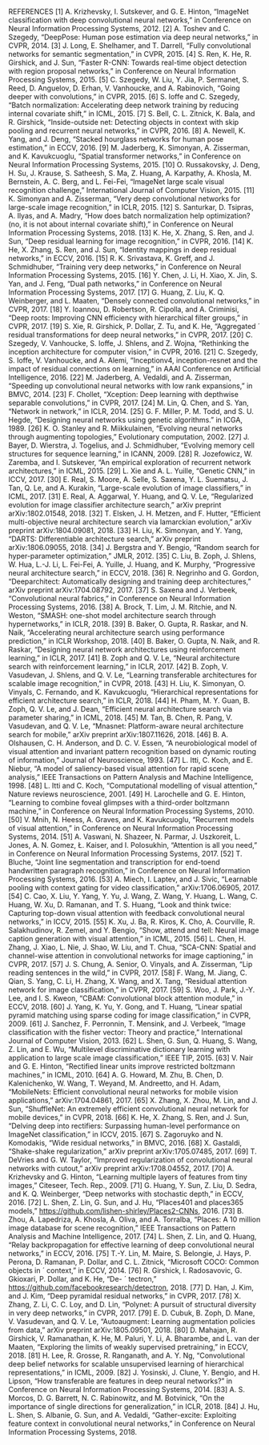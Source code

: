 REFERENCES
[1] A. Krizhevsky, I. Sutskever, and G. E. Hinton, “ImageNet classification with deep convolutional neural networks,” in Conference on Neural Information Processing Systems, 2012.
[2] A. Toshev and C. Szegedy, “DeepPose: Human pose estimation via deep neural networks,” in CVPR, 2014.
[3] J. Long, E. Shelhamer, and T. Darrell, “Fully convolutional networks for semantic segmentation,” in CVPR, 2015.
[4] S. Ren, K. He, R. Girshick, and J. Sun, “Faster R-CNN: Towards real-time object detection with region proposal networks,” in Conference on Neural Information Processing Systems, 2015.
[5] C. Szegedy, W. Liu, Y. Jia, P. Sermanet, S. Reed, D. Anguelov, D. Erhan, V. Vanhoucke, and A. Rabinovich, “Going deeper with convolutions,” in CVPR, 2015.
[6] S. Ioffe and C. Szegedy, “Batch normalization: Accelerating deep network training by reducing internal covariate shift,” in ICML, 2015.
[7] S. Bell, C. L. Zitnick, K. Bala, and R. Girshick, “Inside-outside net: Detecting objects in context with skip pooling and recurrent neural networks,” in CVPR, 2016.
[8] A. Newell, K. Yang, and J. Deng, “Stacked hourglass networks for human pose estimation,” in ECCV, 2016.
[9] M. Jaderberg, K. Simonyan, A. Zisserman, and K. Kavukcuoglu, “Spatial transformer networks,” in Conference on Neural Information Processing Systems, 2015.
[10] O. Russakovsky, J. Deng, H. Su, J. Krause, S. Satheesh, S. Ma, Z. Huang, A. Karpathy, A. Khosla, M. Bernstein, A. C. Berg, and L. Fei-Fei, “ImageNet large scale visual recognition challenge,” International Journal of Computer Vision, 2015.
[11] K. Simonyan and A. Zisserman, “Very deep convolutional networks for large-scale image recognition,” in ICLR, 2015.
[12] S. Santurkar, D. Tsipras, A. Ilyas, and A. Madry, “How does batch normalization help optimization? (no, it is not about internal covariate shift),” in Conference on Neural Information Processing Systems, 2018.
[13] K. He, X. Zhang, S. Ren, and J. Sun, “Deep residual learning for image recognition,” in CVPR, 2016.
[14] K. He, X. Zhang, S. Ren, and J. Sun, “Identity mappings in deep residual networks,” in ECCV, 2016.
[15] R. K. Srivastava, K. Greff, and J. Schmidhuber, “Training very deep networks,” in Conference on Neural Information Processing Systems, 2015.
[16] Y. Chen, J. Li, H. Xiao, X. Jin, S. Yan, and J. Feng, “Dual path networks,” in Conference on Neural Information Processing Systems, 2017.
[17] G. Huang, Z. Liu, K. Q. Weinberger, and L. Maaten, “Densely connected convolutional networks,” in CVPR, 2017.
[18] Y. Ioannou, D. Robertson, R. Cipolla, and A. Criminisi, “Deep roots: Improving CNN efficiency with hierarchical filter groups,” in CVPR, 2017.
[19] S. Xie, R. Girshick, P. Dollar, Z. Tu, and K. He, “Aggregated ´ residual transformations for deep neural networks,” in CVPR, 2017.
[20] C. Szegedy, V. Vanhoucke, S. Ioffe, J. Shlens, and Z. Wojna, “Rethinking the inception architecture for computer vision,” in CVPR, 2016.
[21] C. Szegedy, S. Ioffe, V. Vanhoucke, and A. Alemi, “Inceptionv4, inception-resnet and the impact of residual connections on learning,” in AAAI Conference on Artificial Intelligence, 2016.
[22] M. Jaderberg, A. Vedaldi, and A. Zisserman, “Speeding up convolutional neural networks with low rank expansions,” in BMVC, 2014.
[23] F. Chollet, “Xception: Deep learning with depthwise separable convolutions,” in CVPR, 2017.
[24] M. Lin, Q. Chen, and S. Yan, “Network in network,” in ICLR, 2014.
[25] G. F. Miller, P. M. Todd, and S. U. Hegde, “Designing neural networks using genetic algorithms.” in ICGA, 1989.
[26] K. O. Stanley and R. Miikkulainen, “Evolving neural networks through augmenting topologies,” Evolutionary computation, 2002.
[27] J. Bayer, D. Wierstra, J. Togelius, and J. Schmidhuber, “Evolving memory cell structures for sequence learning,” in ICANN, 2009.
[28] R. Jozefowicz, W. Zaremba, and I. Sutskever, “An empirical exploration of recurrent network architectures,” in ICML, 2015.
[29] L. Xie and A. L. Yuille, “Genetic CNN,” in ICCV, 2017.
[30] E. Real, S. Moore, A. Selle, S. Saxena, Y. L. Suematsu, J. Tan, Q. Le, and A. Kurakin, “Large-scale evolution of image classifiers,” in ICML, 2017.
[31] E. Real, A. Aggarwal, Y. Huang, and Q. V. Le, “Regularized evolution for image classifier architecture search,” arXiv preprint arXiv:1802.01548, 2018.
[32] T. Elsken, J. H. Metzen, and F. Hutter, “Efficient multi-objective neural architecture search via lamarckian evolution,” arXiv preprint arXiv:1804.09081, 2018.
[33] H. Liu, K. Simonyan, and Y. Yang, “DARTS: Differentiable architecture search,” arXiv preprint arXiv:1806.09055, 2018.
[34] J. Bergstra and Y. Bengio, “Random search for hyper-parameter optimization,” JMLR, 2012.
[35] C. Liu, B. Zoph, J. Shlens, W. Hua, L.-J. Li, L. Fei-Fei, A. Yuille, J. Huang, and K. Murphy, “Progressive neural architecture search,” in ECCV, 2018.
[36] R. Negrinho and G. Gordon, “Deeparchitect: Automatically designing and training deep architectures,” arXiv preprint arXiv:1704.08792, 2017.
[37] S. Saxena and J. Verbeek, “Convolutional neural fabrics,” in Conference on Neural Information Processing Systems, 2016.
[38] A. Brock, T. Lim, J. M. Ritchie, and N. Weston, “SMASH: one-shot model architecture search through hypernetworks,” in ICLR, 2018.
[39] B. Baker, O. Gupta, R. Raskar, and N. Naik, “Accelerating neural architecture search using performance prediction,” in ICLR Workshop, 2018.
[40] B. Baker, O. Gupta, N. Naik, and R. Raskar, “Designing neural network architectures using reinforcement learning,” in ICLR, 2017.
[41] B. Zoph and Q. V. Le, “Neural architecture search with reinforcement learning,” in ICLR, 2017.
[42] B. Zoph, V. Vasudevan, J. Shlens, and Q. V. Le, “Learning transferable architectures for scalable image recognition,” in CVPR, 2018.
[43] H. Liu, K. Simonyan, O. Vinyals, C. Fernando, and K. Kavukcuoglu, “Hierarchical representations for efficient architecture search,” in ICLR, 2018.
[44] H. Pham, M. Y. Guan, B. Zoph, Q. V. Le, and J. Dean, “Efficient neural architecture search via parameter sharing,” in ICML, 2018.
[45] M. Tan, B. Chen, R. Pang, V. Vasudevan, and Q. V. Le, “Mnasnet: Platform-aware neural architecture search for mobile,” arXiv preprint arXiv:1807.11626, 2018.
[46] B. A. Olshausen, C. H. Anderson, and D. C. V. Essen, “A neurobiological model of visual attention and invariant pattern recognition based on dynamic routing of information,” Journal of Neuroscience, 1993.
[47] L. Itti, C. Koch, and E. Niebur, “A model of saliency-based visual attention for rapid scene analysis,” IEEE Transactions on Pattern Analysis and Machine Intelligence, 1998.
[48] L. Itti and C. Koch, “Computational modelling of visual attention,” Nature reviews neuroscience, 2001.
[49] H. Larochelle and G. E. Hinton, “Learning to combine foveal glimpses with a third-order boltzmann machine,” in Conference on Neural Information Processing Systems, 2010.
[50] V. Mnih, N. Heess, A. Graves, and K. Kavukcuoglu, “Recurrent models of visual attention,” in Conference on Neural Information Processing Systems, 2014.
[51] A. Vaswani, N. Shazeer, N. Parmar, J. Uszkoreit, L. Jones, A. N. Gomez, Ł. Kaiser, and I. Polosukhin, “Attention is all you need,” in Conference on Neural Information Processing Systems, 2017.
[52] T. Bluche, “Joint line segmentation and transcription for end-toend handwritten paragraph recognition,” in Conference on Neural Information Processing Systems, 2016.
[53] A. Miech, I. Laptev, and J. Sivic, “Learnable pooling with context gating for video classification,” arXiv:1706.06905, 2017.
[54] C. Cao, X. Liu, Y. Yang, Y. Yu, J. Wang, Z. Wang, Y. Huang, L. Wang, C. Huang, W. Xu, D. Ramanan, and T. S. Huang, “Look and think twice: Capturing top-down visual attention with feedback convolutional neural networks,” in ICCV, 2015.
[55] K. Xu, J. Ba, R. Kiros, K. Cho, A. Courville, R. Salakhudinov, R. Zemel, and Y. Bengio, “Show, attend and tell: Neural image caption generation with visual attention,” in ICML, 2015.
[56] L. Chen, H. Zhang, J. Xiao, L. Nie, J. Shao, W. Liu, and T. Chua, “SCA-CNN: Spatial and channel-wise attention in convolutional networks for image captioning,” in CVPR, 2017.
[57] J. S. Chung, A. Senior, O. Vinyals, and A. Zisserman, “Lip reading sentences in the wild,” in CVPR, 2017.
[58] F. Wang, M. Jiang, C. Qian, S. Yang, C. Li, H. Zhang, X. Wang, and X. Tang, “Residual attention network for image classification,” in CVPR, 2017.
[59] S. Woo, J. Park, J.-Y. Lee, and I. S. Kweon, “CBAM: Convolutional block attention module,” in ECCV, 2018.
[60] J. Yang, K. Yu, Y. Gong, and T. Huang, “Linear spatial pyramid matching using sparse coding for image classification,” in CVPR, 2009.
[61] J. Sanchez, F. Perronnin, T. Mensink, and J. Verbeek, “Image classification with the fisher vector: Theory and practice,” International Journal of Computer Vision, 2013.
[62] L. Shen, G. Sun, Q. Huang, S. Wang, Z. Lin, and E. Wu, “Multilevel discriminative dictionary learning with application to large scale image classification,” IEEE TIP, 2015.
[63] V. Nair and G. E. Hinton, “Rectified linear units improve restricted boltzmann machines,” in ICML, 2010.
[64] A. G. Howard, M. Zhu, B. Chen, D. Kalenichenko, W. Wang, T. Weyand, M. Andreetto, and H. Adam, “MobileNets: Efficient convolutional neural networks for mobile vision applications,” arXiv:1704.04861, 2017.
[65] X. Zhang, X. Zhou, M. Lin, and J. Sun, “ShuffleNet: An extremely efficient convolutional neural network for mobile devices,” in CVPR, 2018.
[66] K. He, X. Zhang, S. Ren, and J. Sun, “Delving deep into rectifiers: Surpassing human-level performance on ImageNet classification,” in ICCV, 2015.
[67] S. Zagoruyko and N. Komodakis, “Wide residual networks,” in BMVC, 2016.
[68] X. Gastaldi, “Shake-shake regularization,” arXiv preprint arXiv:1705.07485, 2017.
[69] T. DeVries and G. W. Taylor, “Improved regularization of convolutional neural networks with cutout,” arXiv preprint arXiv:1708.04552, 2017.
[70] A. Krizhevsky and G. Hinton, “Learning multiple layers of features from tiny images,” Citeseer, Tech. Rep., 2009.
[71] G. Huang, Y. Sun, Z. Liu, D. Sedra, and K. Q. Weinberger, “Deep networks with stochastic depth,” in ECCV, 2016.
[72] L. Shen, Z. Lin, G. Sun, and J. Hu, “Places401 and places365 models,” https://github.com/lishen-shirley/Places2-CNNs, 2016.
[73] B. Zhou, A. Lapedriza, A. Khosla, A. Oliva, and A. Torralba, “Places: A 10 million image database for scene recognition,” IEEE Transactions on Pattern Analysis and Machine Intelligence, 2017.
[74] L. Shen, Z. Lin, and Q. Huang, “Relay backpropagation for effective learning of deep convolutional neural networks,” in ECCV, 2016.
[75] T.-Y. Lin, M. Maire, S. Belongie, J. Hays, P. Perona, D. Ramanan, P. Dollar, and C. L. Zitnick, “Microsoft COCO: Common objects in ´ context,” in ECCV, 2014.
[76] R. Girshick, I. Radosavovic, G. Gkioxari, P. Dollar, and K. He, “De- ´ tectron,” https://github.com/facebookresearch/detectron, 2018.
[77] D. Han, J. Kim, and J. Kim, “Deep pyramidal residual networks,” in CVPR, 2017.
[78] X. Zhang, Z. Li, C. C. Loy, and D. Lin, “Polynet: A pursuit of structural diversity in very deep networks,” in CVPR, 2017.
[79] E. D. Cubuk, B. Zoph, D. Mane, V. Vasudevan, and Q. V. Le, “Autoaugment: Learning augmentation policies from data,” arXiv preprint arXiv:1805.09501, 2018.
[80] D. Mahajan, R. Girshick, V. Ramanathan, K. He, M. Paluri, Y. Li, A. Bharambe, and L. van der Maaten, “Exploring the limits of weakly supervised pretraining,” in ECCV, 2018.
[81] H. Lee, R. Grosse, R. Ranganath, and A. Y. Ng, “Convolutional deep belief networks for scalable unsupervised learning of hierarchical representations,” in ICML, 2009.
[82] J. Yosinski, J. Clune, Y. Bengio, and H. Lipson, “How transferable are features in deep neural networks?” in Conference on Neural Information Processing Systems, 2014.
[83] A. S. Morcos, D. G. Barrett, N. C. Rabinowitz, and M. Botvinick, “On the importance of single directions for generalization,” in ICLR, 2018.
[84] J. Hu, L. Shen, S. Albanie, G. Sun, and A. Vedaldi, “Gather-excite: Exploiting feature context in convolutional neural networks,” in Conference on Neural Information Processing Systems, 2018.
